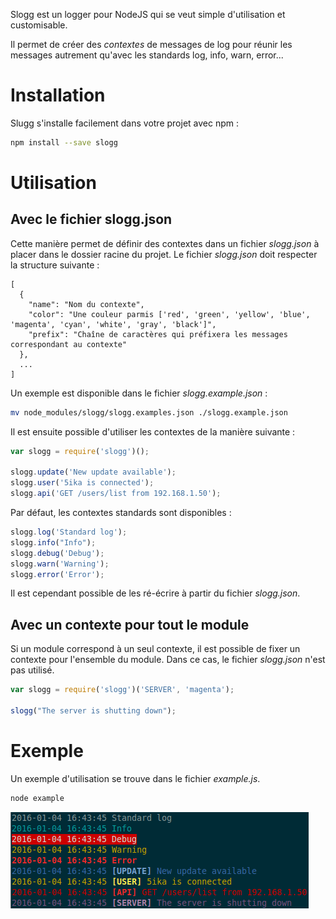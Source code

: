 Slogg est un logger pour NodeJS qui se veut simple d'utilisation et customisable.

Il permet de créer des _contextes_ de messages de log pour réunir les messages autrement qu'avec les standards log, info, warn, error...

# Installation
Slugg s'installe facilement dans votre projet avec npm :

```bash
npm install --save slogg
```

# Utilisation
## Avec le fichier slogg.json
Cette manière permet de définir des contextes dans un fichier _slogg.json_ à placer dans le dossier racine du projet. Le fichier _slogg.json_ doit respecter la structure suivante :

```
[
  {
    "name": "Nom du contexte",
    "color": "Une couleur parmis ['red', 'green', 'yellow', 'blue', 'magenta', 'cyan', 'white', 'gray', 'black']",
    "prefix": "Chaîne de caractères qui préfixera les messages correspondant au contexte"
  },
  ...
]
```

Un exemple est disponible dans le fichier _slogg.example.json_ :

```bash
mv node_modules/slogg/slogg.examples.json ./slogg.example.json
```

Il est ensuite possible d'utiliser les contextes de la manière suivante :

```javascript
var slogg = require('slogg')();

slogg.update('New update available');
slogg.user('5ika is connected');
slogg.api('GET /users/list from 192.168.1.50');
```

Par défaut, les contextes standards sont disponibles :

```javascript
slogg.log('Standard log');
slogg.info("Info");
slogg.debug('Debug');
slogg.warn('Warning');
slogg.error('Error');
```

Il est cependant possible de les ré-écrire à partir du fichier _slogg.json_.

## Avec un contexte pour tout le module
Si un module correspond à un seul contexte, il est possible de fixer un contexte pour l'ensemble du module. Dans ce cas, le fichier _slogg.json_ n'est pas utilisé.

```javascript
var slogg = require('slogg')('SERVER', 'magenta');

slogg("The server is shutting down");
```

# Exemple
Un exemple d'utilisation se trouve dans le fichier _example.js_.

```bash
node example
```

![](https://raw.githubusercontent.com/5ika/SloggJS/master/example.png)
